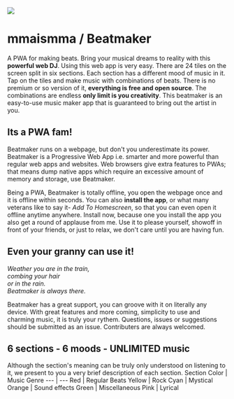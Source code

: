 <img src="https://repository-images.githubusercontent.com/284616351/5a965480-2e8d-11eb-93f8-79ab95efb986">

# mmaismma / Beatmaker
A PWA for making beats. Bring your musical dreams to reality with this **powerful web DJ**. Using this web app is very easy. There are 24 tiles on the screen split in six sections. Each section has a different mood of music in it.  Tap on the tiles and make music with combinations of beats. There is no premium or so version of it, **everything is free and open source**. The combinations are endless **only limit is you creativity**. This beatmaker is an easy-to-use music maker app that is guaranteed to bring out the artist in you.

## Its a PWA fam!
Beatmaker runs on a webpage, but don't you underestimate its power. Beatmaker is a Progressive Web App i.e. smarter and more powerful than regular web apps and websites. Web browsers give extra features to PWAs; that means dump native apps which require an excessive amount of memory and storage, use Beatmaker.

Being a PWA, Beatmaker is totally offline, you open the webpage once and it is offline within seconds. You can also **install the app**, or what many veterans like to say it- *Add To Homescreen*, so that you can even open it offline anytime anywhere. Install now, because one you install the app you also get a round of applause from me. Use it to please yourself, showoff in front of your friends, or just to relax, we don't care until you are having fun.

## Even your granny can use it!

*Weather you are in the train,  
combing your hair  
or in the rain.  
Beatmaker is always there.*

Beatmaker has a great support, you can groove with it on literally any device. With great features and more coming, simplicity to use and charming music, it is truly your rythem. Questions, issues or suggestions should be submitted as an issue. Contributers are always welcomed.

## 6 sections - 6 moods - UNLIMITED music
Although the section's meaning can be truly only understood on listening to it, we present to you a very brief description of each section.
Section Color | Music Genre
--- | ---
Red | Regular Beats
Yellow | Rock
Cyan | Mystical
Orange | Sound effects
Green | Miscellaneous
Pink | Lyrical
